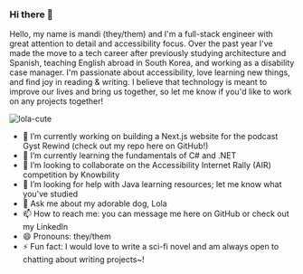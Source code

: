 ### Hi there 👋

<!--
**min-dles/min-dles** is a ✨ _special_ ✨ repository because its `README.md` (this file) appears on your GitHub profile.

Here are some ideas to get you started:

- 🔭 I’m currently working on ...
- 🌱 I’m currently learning ...
- 👯 I’m looking to collaborate on ...
- 🤔 I’m looking for help with ...
- 💬 Ask me about ...
- 📫 How to reach me: ...
- 😄 Pronouns: ...
- ⚡ Fun fact: ...
-->

Hello, my name is mandi (they/them) and I'm a full-stack engineer with great attention to detail and accessibility focus. Over the past year I've made the move to a tech career after previously studying architecture and Spanish, teaching English abroad in South Korea, and working as a disability case manager. I'm passionate about accessibility, love learning new things, and find joy in reading & writing. I believe that technology is meant to improve our lives and bring us together, so let me know if you'd like to work on any projects together!

![lola-cute](https://github.com/min-dles/min-dles/assets/118700217/8bdd842a-3faf-4748-af98-22a1dab8d286)

- 🔭 I’m currently working on building a Next.js website for the podcast Gyst Rewind (check out my repo here on GitHub!) 
- 🌱 I’m currently learning the fundamentals of C# and .NET
- 👯 I’m looking to collaborate on the Accessibility Internet Rally (AIR) competition by Knowbility 
- 🤔 I’m looking for help with Java learning resources; let me know what you've studied 
- 💬 Ask me about my adorable dog, Lola 
- 📫 How to reach me: you can message me here on GitHub or check out my LinkedIn 
- 😄 Pronouns: they/them
- ⚡ Fun fact: I would love to write a sci-fi novel and am always open to chatting about writing projects~! 
